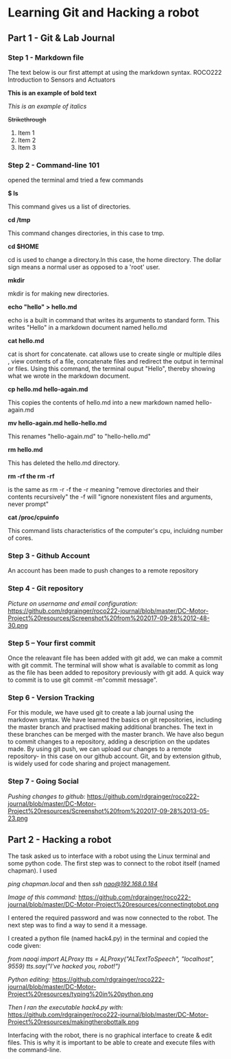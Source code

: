 # Learning Git and Hacking a robot

## Part 1 - Git & Lab Journal

### Step 1 - Markdown file
The text below is our first attempt at using the markdown syntax.
ROCO222
Introduction to Sensors and Actuators

**This is an example of bold text**

*This is an example of italics*

~~Strikethrough~~

  1. Item 1
  2. Item 2 
  3. Item 3

### Step 2 - Command-line 101

opened the terminal amd tried a few commands

**$ ls**

This command gives us a list of directories.

**cd /tmp**

This command changes directories, in this case to tmp.

**cd $HOME**

cd is used to change a directory.In this case, the home directory. The dollar sign means a normal user as opposed to a 'root' user.

**mkdir**

mkdir is for making new directories.

**echo "hello" > hello.md**

echo is a built in command that writes its arguments to standard form. This writes "Hello" in a markdown document named hello.md

**cat hello.md**

cat is short for concatenate. cat allows use to create single or multiple diles , view contents of a file, concatenate files and redirect the output in terminal or files. Using this command, the terminal ouput "Hello", thereby showing what we wrote in the markdown document.

**cp hello.md hello-again.md**

This copies the contents of hello.md into a new markdown named hello-again.md

**mv hello-again.md hello-hello.md**

This renames "hello-again.md" to "hello-hello.md"

**rm hello.md**

This has deleted the hello.md directory.

**rm -rf the rm -rf**

is the same as rm -r -f the -r meaning "remove directories and their contents recursively" the -f will "ignore nonexistent files and arguments, never prompt"

**cat /proc/cpuinfo**

This command lists characteristics of the computer's cpu, incluidng number of cores.

### Step 3 - Github Account
An account has been made to push changes to a remote repository

### Step 4 - Git repository

*Picture on username and email configuration:*
https://github.com/rdgrainger/roco222-journal/blob/master/DC-Motor-Project%20resources/Screenshot%20from%202017-09-28%2012-48-30.png

### Step 5 – Your first commit

Once the releavant file has been added with git add, we can make a commit with git commit. The terminal will show what is available to commit as long as the file has been added to repository previously with git add. A quick way to commit is to use git commit -m"commit message".

### Step 6 - Version Tracking

For this module, we have used git to create a lab journal using the markdown syntax. We have learned the basics on git repositories, including the master branch and practised making additional branches. The text in these branches can be merged with the master branch. We have also begun to commit changes to a repository, adding a description on the updates made. By using git push, we can upload our changes to a remote repository- in this case on our github account. Git, and by extension github, is widely used for code sharing and project management.

### Step 7 - Going Social

*Pushing changes to github:*
https://github.com/rdgrainger/roco222-journal/blob/master/DC-Motor-Project%20resources/Screenshot%20from%202017-09-28%2013-05-23.png

## Part 2 - Hacking a robot

The task asked us to interface with a robot using the Linux terminal and some python code. The first step was to connect to the robot itself (named chapman). I used 

*ping chapman.local*
and then
*ssh nao@192.168.0.184*

*Image of this command:*
https://github.com/rdgrainger/roco222-journal/blob/master/DC-Motor-Project%20resources/connectingtobot.png

I entered the required password and was now connected to the robot. The next step was to find a way to send it a message.

I created a python file (named hack4.py) in the terminal and copied the code given:

*from naoqi import ALProxy
tts = ALProxy("ALTextToSpeech", "localhost", 9559)
tts.say("I've hacked you, robot!")*

*Python editing:*
https://github.com/rdgrainger/roco222-journal/blob/master/DC-Motor-Project%20resources/typing%20in%20python.png

*Then I ran the executable hack4.py with:*
https://github.com/rdgrainger/roco222-journal/blob/master/DC-Motor-Project%20resources/makingtherobottalk.png

Interfacing with the robot, there is no graphical interface to create & edit files. This is why it is important to be able to create and execute files with the command-line.

